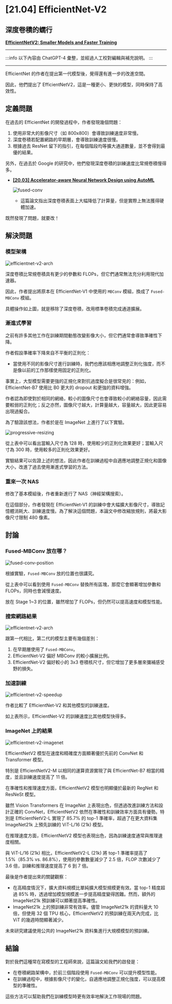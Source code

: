# [21.04] EfficientNet-V2

## 深度卷積的蠕行

[**EfficientNetV2: Smaller Models and Faster Training**](https://arxiv.org/abs/2104.00298)

---

:::info
以下內容由 ChatGPT-4 彙整，並經過人工校對編輯與補充說明。
:::

---

EfficientNet 的作者在提出第一代模型後，覺得還有進一步的改進空間。

因此，他們提出了 EfficientNetV2，這是一種更小、更快的模型，同時保持了高效性。

## 定義問題

在過去的 EfficientNet 的開發過程中，作者發現幾個問題：

1. 使用非常大的影像尺寸（如 800x800）會導致訓練速度非常慢。
2. 深度卷積若配置網路的早期層，會導致訓練速度很慢。
3. 根據過去 ResNet 留下的指引，在每個階段均等擴大通道數量，並不會得到最優的結果。

另外，在過去於 Google 的研究中，他們發現深度卷積的訓練速度比常規卷積慢得多。

- [**[20.03] Accelerator-aware Neural Network Design using AutoML**](https://arxiv.org/abs/2003.02838)

  ![fused-conv](./img/img2.jpg)

  - 這篇論文指出深度卷積表面上大幅降低了計算量，但是實際上無法獲得硬體加速。

既然發現了問題，就要改！

## 解決問題

### 模型架構

![efficientnet-v2-arch](./img/img1.jpg)

深度卷積比常規卷積具有更少的參數和 FLOPs，但它們通常無法充分利用現代加速器。

因此，作者提出將原本在 EfficientNet-V1 中使用的 `MBConv` 模組，換成了 `Fused-MBConv` 模組。

具體操作如上圖，就是移除了深度卷積，改用標準卷積完成通道擴展。

### 漸進式學習

之前有許多其他工作在訓練期間動態改變影像大小，但它們通常會導致準確性下降。

作者假設準確率下降來自不平衡的正則化：

- 當使用不同的影像尺寸進行訓練時，我們也應該相應地調整正則化強度，而不是像以前的工作那樣使用固定的正則化。

事實上，大型模型需要更強的正規化來對抗過度擬合是很常見的：例如，EfficientNet-B7 使用比 B0 更大的 dropout 和更強的資料增強。

作者認為即使對於相同的網絡，較小的圖像尺寸也會導致較小的網絡容量，因此需要較弱的正則化；反之亦然，圖像尺寸越大，計算量越大，容量越大，因此更容易出現過擬合。

為了驗證該想法，作者於是在 ImageNet 上進行了以下實驗。

![progressive-resizing](./img/img7.jpg)

從上表中可以看出當輸入尺寸為 128 時，使用較少的正則化效果更好；當輸入尺寸為 300 時，使用較多的正則化效果更好。

實驗結果可以佐證上述的想法，因此作者在訓練過程中自適應地調整正規化和圖像大小，改進了過去使用漸進式學習的方法。

### 重來一次 NAS

修改了基本模組後，作者重新進行了 NAS（神經架構搜索）。

在這個部分，作者發現在 EfficientNet-V1 的訓練中會大幅擴大影像尺寸，導致記憶體消耗大、訓練速度慢。為了解決這個問題，本論文中修改縮放規則，將最大影像尺寸限制 480 像素。

## 討論

### Fused-MBConv 放在哪？

![fused-conv-position](./img/img3.jpg)

根據實驗，`Fused-MBConv` 放的位置也很講究。

從上表中可以看到使用 `Fused-MBConv` 替換所有區塊，那麼它會顯著增加參數和 FLOPs，同時也會減慢速度。

放在 Stage 1~3 的位置，雖然增加了 FLOPs，但仍然可以提高速度和模型性能。

### 搜索網路結果

![efficientnet-v2-arch](./img/img4.jpg)

跟第一代相比，第二代的模型主要有幾個差別：

1. 在早期層使用了 `Fused-MBConv`。
2. EfficientNet-V2 偏好 MBConv 的較小擴展比例。
3. EfficientNet-V2 偏好較小的 3x3 卷積核尺寸，但它增加了更多層來彌補感受野的損失。

### 加速訓練

![efficientnet-v2-speedup](./img/img5.jpg)

作者比較了 EfficientNet-V2 和其他模型的訓練速度。

如上表所示，EfficientNet-V2 的訓練速度比其他模型快得多。

### ImageNet 上的結果

![efficientnet-v2-imagenet](./img/img6.jpg)

EfficientNetV2 模型在速度和精確度方面顯著優於先前的 ConvNet 和 Transformer 模型。

特別是 EfficientNetV2-M 以相同的運算資源實現了與 EfficientNet-B7 相當的精度，並且訓練速度提高了 11 倍。

在準確性和推理速度方面，EfficientNetV2 模型也明顯優於最新的 RegNet 和 ResNeSt 模型。

雖然 Vision Transformers 在 ImageNet 上表現出色，但透過改進訓練方法和設計正確的 ConvNet，EfficientNetV2 依然在準確性和訓練效率方面具有優勢。特別是 EfficientNetV2-L 實現了 85.7% 的 top-1 準確率，超過了在更大資料集 ImageNet21k 上預先訓練的 ViT-L/16 (21k) 模型。

在推理速度方面，EfficientNetV2 模型也表現出色，因為訓練速度通常與推理速度相關。

與 ViT-L/16 (21k) 相比，EfficientNetV2-L (21k) 將 top-1 準確率提高了 1.5%（85.3% vs. 86.8%），使用的參數數量減少了 2.5 倍，FLOP 次數減少了 3.6 倍，訓練和推理速度提高了 6 到 7 倍。

最後是作者提出來的關鍵觀察：

- 在高精度情況下，擴大資料規模比單純擴大模型規模更有效。當 top-1 精度超過 85% 時，透過增加模型規模進一步提高精度變得困難。然而，額外的 ImageNet21k 預訓練可以顯著提高準確性。
- ImageNet21k 上的預訓練非常有效率。儘管 ImageNet21k 的資料量大 10 倍，但使用 32 個 TPU 核心，EfficientNetV2 的預訓練在兩天內完成，比 ViT 的幾週時間顯著減少。

未來研究建議使用公共的 ImageNet21k 資料集進行大規模模型的預訓練。

## 結論

對於我們這種常在寫模型的工程師來說，這篇論文給我們的啟發是：

- 在卷積網路架構中，於前三個階段使用 `Fused-MBConv` 可以提升模型性能。
- 在訓練過程中，根據影像尺寸的變化，自適應地調整正規化強度，可以提高模型的準確性。

這些方法可以幫助我們在訓練模型時更有效率地解決工作現場的問題。
